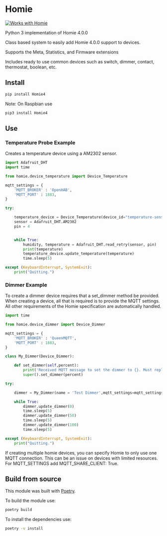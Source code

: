 # Homie

[![Works with Homie](https://homieiot.github.io/img/works-with-homie.svg)](https://github.com/mjcumming/homie4)

Python 3 implementation of Homie 4.0.0

Class based system to easily add Homie 4.0.0 support to devices.

Supports the Meta, Statistics, and Firmware extensions

Includes ready to use common devices such as switch, dimmer, contact, thermostat, boolean, etc.

## Install

~~~~bash
pip install Homie4
~~~~

Note: On Raspbian use

~~~~bash
pip3 install Homie4
~~~~

## Use

### Temperature Probe Example

Creates a temperature device using a AM2302 sensor.

~~~~python
import Adafruit_DHT
import time

from homie.device_temperature import Device_Temperature

mqtt_settings = {
    'MQTT_BROKER' : 'OpenHAB',
    'MQTT_PORT' : 1883,
}

try:

    temperature_device = Device_Temperature(device_id="temperature-sensor-1",name = "Temperature_Sensor 1",mqtt_settings=mqtt_settings)
    sensor = Adafruit_DHT.AM2302
    pin = 4


    while True:
        humidity, temperature = Adafruit_DHT.read_retry(sensor, pin)
        print(temperature)
        temperature_device.update_temperature(temperature)
        time.sleep(5)

except (KeyboardInterrupt, SystemExit):
    print("Quitting.")
~~~~

### Dimmer Example

To create a dimmer device requires that a set_dimmer method be provided. When creating a device, all that is required is to provide the MQTT settings. All other requirements of the Homie specification are automatically handled.

~~~~python
import time

from homie.device_dimmer import Device_Dimmer

mqtt_settings = {
    'MQTT_BROKER' : 'QueenMQTT',
    'MQTT_PORT' : 1883,
}

class My_Dimmer(Device_Dimmer):

    def set_dimmer(self,percent):
        print('Received MQTT message to set the dimmer to {}. Must replace this method'.format(percent))
        super().set_dimmer(percent)

try:

    dimmer = My_Dimmer(name = 'Test Dimmer',mqtt_settings=mqtt_settings)

    while True:
        dimmer.update_dimmer(0)
        time.sleep(5)
        dimmer.update_dimmer(50)
        time.sleep(5)
        dimmer.update_dimmer(100)
        time.sleep(5)

except (KeyboardInterrupt, SystemExit):
    print("Quitting.")

~~~~

If creating multiple homie devices, you can specify Homie to only use one MQTT connection. This can be an issue on devices with limited resources. For MQTT_SETTINGS add MQTT_SHARE_CLIENT: True.

## Build from source

This module was built with [Poetry](https://python-poetry.org/).

To build the module use:

~~~~~bash
poetry build
~~~~~

To install the dependencies use:

~~~~~bash
poetry -v install
~~~~~

